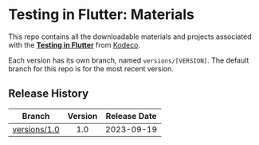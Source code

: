 # Testing in Flutter: Materials

This repo contains all the downloadable materials and projects associated with the **[Testing in Flutter](https://www.kodeco.com/35357214-testing-in-flutter)** from [Kodeco](https://www.kodeco.com).

Each version has its own branch, named `versions/[VERSION]`. The default branch for this repo is for the most recent version.

## Release History

| Branch                                                                                  | Version | Release Date |
| --------------------------------------------------------------------------------------- |:-------:|:------------:|
| [versions/1.0](https://github.com/kodecocodes/video-tf-materials/tree/versions/1.0) | 1.0     | 2023-09-19   |
